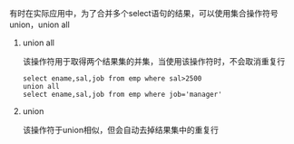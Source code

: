 有时在实际应用中，为了合并多个select语句的结果，可以使用集合操作符号union，union all

1. union all
   
   该操作符用于取得两个结果集的并集，当使用该操作符时，不会取消重复行
   ```mysql
   select ename,sal,job from emp where sal>2500
   union all
   select ename,sal,job from emp where job='manager'
   ```
2. union
   
   该操作符于union相似，但会自动去掉结果集中的重复行